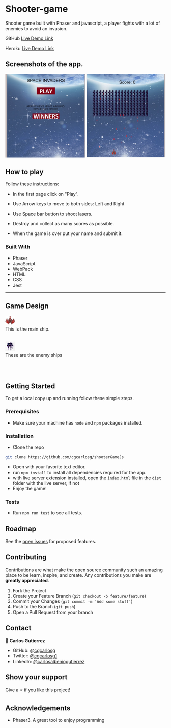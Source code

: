 # Shooter-game

Shooter game built with Phaser and javascript, a player fights with a lot of enemies to avoid an invasion.


GitHub [Live Demo Link](https://rawcdn.githack.com/cgcarlosg/shooterGameJs/91f27023ff9642fd933842e50f3a1dd0d4ffc247/dist/index.html)

Heroku [Live Demo Link](https://spaceshootercapstonejavascript.herokuapp.com/)

## Screenshots of the app.

![image](./assets/images/screenshots.jpg)


## How to play

Follow these instructions:

- In the first page click on "Play".

- Use Arrow keys to move to both sides: Left and Right

- Use Space bar button to shoot lasers.

- Destroy and collect as many scores as possible.

- When the game is over put your name and submit it.

### Built With

* Phaser
* JavaScript
* WebPack
* HTML
* CSS
* Jest

<hr>

## Game Design

<img src="./assets/images/player.png" alt="Logo" width="30" height="30"> <br>
This is the main ship.
<br>
<br>

<img src="./assets/images/enemybig.png" alt="Logo" width="30" height="30"> <br>
These are the enemy ships

<br>
<br>


<!-- GETTING STARTED -->
## Getting Started

To get a local copy up and running follow these simple steps.

### Prerequisites

- Make sure your machine has `node` and `npm` packages installed.

### Installation
 
- Clone the repo
```sh
git clone https://github.com/cgcarlosg/shooterGameJs
```
- Open with your favorite text editor.
- run `npm install` to install all dependencies required for the app.
- with live server extension installed, open the `index.html` file in the `dist` folder with the live server, if not 
- Enjoy the game!


### Tests
- Run `npm run test` to see all tests.

## Roadmap

See the [open issues](https://github.com/cgcarlosg/shooterGameJs/issues) for proposed features.

## Contributing

Contributions are what make the open source community such an amazing place to be learn, inspire, and create. Any contributions you make are **greatly appreciated**.

1. Fork the Project
2. Create your Feature Branch (`git checkout -b feature/feature`)
3. Commit your Changes (`git commit -m 'Add some stuff'`)
4. Push to the Branch (`git push`)
5. Open a Pull Request from your branch


## Contact

👤 **Carlos Gutierrez**

- GitHub:  [@cgcarlosg](https://github.com/cgcarlosg)
- Twitter: [@cgcarlosg1](https://twitter.com/cgcarlosg1)
- LinkedIn: [@carlosalbeniogutierrez](www.linkedin.com/in/carlosalbeniogutierrez)


## Show your support

Give a ⭐️ if you like this project!

## Acknowledgements
- Phaser3. A great tool to enjoy programming
